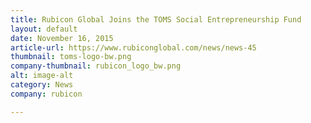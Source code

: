 ```yaml
---
title: Rubicon Global Joins the TOMS Social Entrepreneurship Fund
layout: default
date: November 16, 2015
article-url: https://www.rubiconglobal.com/news/news-45
thumbnail: toms-logo-bw.png
company-thumbnail: rubicon_logo_bw.png
alt: image-alt
category: News
company: rubicon

---
```

